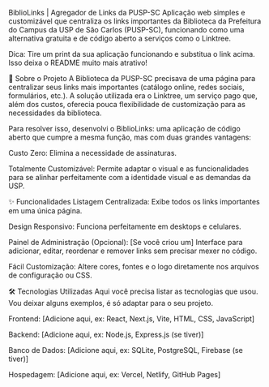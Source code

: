 BiblioLinks | Agregador de Links da PUSP-SC
Aplicação web simples e customizável que centraliza os links importantes da Biblioteca da Prefeitura do Campus da USP de São Carlos (PUSP-SC), funcionando como uma alternativa gratuita e de código aberto a serviços como o Linktree.

Dica: Tire um print da sua aplicação funcionando e substitua o link acima. Isso deixa o README muito mais atrativo!

🚀 Sobre o Projeto
A Biblioteca da PUSP-SC precisava de uma página para centralizar seus links mais importantes (catálogo online, redes sociais, formulários, etc.). A solução utilizada era o Linktree, um serviço pago que, além dos custos, oferecia pouca flexibilidade de customização para as necessidades da biblioteca.

Para resolver isso, desenvolvi o BiblioLinks: uma aplicação de código aberto que cumpre a mesma função, mas com duas grandes vantagens:

Custo Zero: Elimina a necessidade de assinaturas.

Totalmente Customizável: Permite adaptar o visual e as funcionalidades para se alinhar perfeitamente com a identidade visual e as demandas da USP.

✨ Funcionalidades
Listagem Centralizada: Exibe todos os links importantes em uma única página.

Design Responsivo: Funciona perfeitamente em desktops e celulares.

Painel de Administração (Opcional): [Se você criou um] Interface para adicionar, editar, reordenar e remover links sem precisar mexer no código.

Fácil Customização: Altere cores, fontes e o logo diretamente nos arquivos de configuração ou CSS.

🛠️ Tecnologias Utilizadas
Aqui você precisa listar as tecnologias que usou. Vou deixar alguns exemplos, é só adaptar para o seu projeto.

Frontend: [Adicione aqui, ex: React, Next.js, Vite, HTML, CSS, JavaScript]

Backend: [Adicione aqui, ex: Node.js, Express.js (se tiver)]

Banco de Dados: [Adicione aqui, ex: SQLite, PostgreSQL, Firebase (se tiver)]

Hospedagem: [Adicione aqui, ex: Vercel, Netlify, GitHub Pages]
